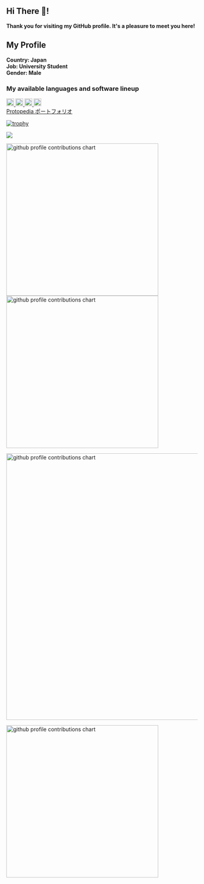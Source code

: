 ## Hi There 👋!
**Thank you for visiting my GitHub profile. It's a pleasure to meet you here!**

## My Profile
<B>Country: Japan </B>  
<B>Job: University Student </B>  
<B>Gender: Male </B>  

### My available languages and software lineup

<p align="left">
  <a href="https://twitter.com/ei19393939">
    <img height="20" src="https://img.shields.io/twitter/follow/immunity39?label=Twitter&logo=twitter&style=flat" />
  </a>
  <a href="https://github.com/immunity39">
    <img height="20" src="https://img.shields.io/github/followers/immunity39?label=follow&logo=github&style=flat" />
  </a>
  <a href="https://qiita.com/ei19393939">
    <img height="20" src="https://qiita-badge.apiapi.app/s/immunity39/posts.svg" />
  </a>
  <a href="https://zenn.dev/tan1">
    <img height="20" src="https://img.shields.io/badge/--FFFFFF?style=social&logo=zenn&label=Follow%20{tan1}" />
  </a>
  <br>
  <a href="https://protopedia.net/prototyper/tan1939">Protopedia ポートフォリオ</a><br>
</p>

[![trophy](https://github-profile-trophy.vercel.app/?username=immunity39&theme=discord)](https://github.com/ryo-ma/github-profile-trophy)

![](http://github-profile-summary-cards.vercel.app/api/cards/profile-details?username=immunity39&theme=aura_dark)

<p align="left">
  <picture>
        <source media="(prefers-color-scheme: dark)"  srcset="output/metrics.base.svg" width="400" />
	<source media="(prefers-color-scheme: light)" srcset="output/metrics.base.svg" width="400" />
	<img alt="github profile contributions chart"    src="https://raw.githubusercontent.com/immunity39/immunity39/output-3d-contrib/day.svg" />
  </picture>
  <picture>
   	<source media="(prefers-color-scheme: dark)"  srcset="output/details.svg" width="400" />
	<source media="(prefers-color-scheme: light)" srcset="output/details.svg" width="400" />
	<img alt="github profile contributions chart"    src="https://raw.githubusercontent.com/immunity39/immunity39/output-3d-contrib/day.svg" />
  </picture>
</p>

<p align="left" >
	<picture>
	  <source media="(prefers-color-scheme: dark)"  srcset="profile-3d-contrib/profile-night-rainbow.svg" width="700" />
	  <source media="(prefers-color-scheme: light)" srcset="profile-3d-contrib/profile-season-animate.svg" width="700" />
	  <img alt="github profile contributions chart"    src="https://raw.githubusercontent.com/immunity39/immunity39/output-3d-contrib/day.svg" />
	</picture>
</p>

<p align="left">
<picture>
  <source media="(prefers-color-scheme: light)"  srcset="output/metrics.plugin.achievements.compact.svg" width="400" />
  <source media="(prefers-color-scheme: dark)"  srcset="output/metrics.plugin.achievements.compact.svg" width="400" />
 <img alt="github profile contributions chart"    src="https://raw.githubusercontent.com/immunity39/immunity39/output-3d-contrib/day.svg" />
</picture>
